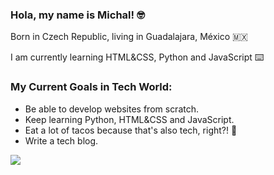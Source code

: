 ### Hola, my name is Michal! 🤓

Born in Czech Republic, living in Guadalajara, México 🇲🇽

I am currently learning HTML&CSS, Python and JavaScript ⌨️

### My Current Goals in Tech World:
- Be able to develop websites from scratch.
- Keep learning Python, HTML&CSS and JavaScript.
- Eat a lot of tacos because that's also tech, right?! 🌮
- Write a tech blog.


![](https://media.giphy.com/media/13HgwGsXF0aiGY/giphy.gif)
